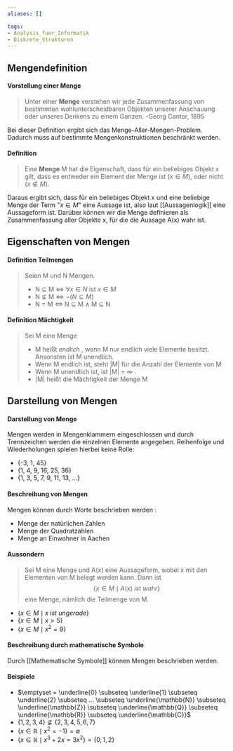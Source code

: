 ```yaml
---
aliases: []

tags:
- Analysis_fuer_Informatik
- Diskrete_Strukturen
---
```



## Mengendefinition

#### Vorstellung einer Menge

> Unter einer **Menge** verstehen wir jede Zusammenfassung von bestimmten wohlunterscheidbaren Objekten unserer Anschauung oder unseres Denkens zu einem Ganzen.
> -Georg Cantor, 1895

Bei dieser Definition ergibt sich das Menge-Aller-Mengen-Problem. Dadurch muss auf bestimmte Mengenkonstruktionen beschränkt werden.

#### Definition

> Eine **Menge** M hat die Eigenschaft, dass für ein beliebiges Objekt x gilt, dass es entweder ein Element der Menge ist ($x \in M$), oder nicht ($x \notin M$).

Daraus ergibt sich, dass für ein beliebiges Objekt x und eine beliebige Menge der Term "$x \in M$" eine Aussage ist, also laut [[Aussagenlogik]] eine Aussageform ist. Darüber können wir die Menge definieren als Zusammenfassung aller Objekte x, für die die Aussage A(x) wahr ist.

## Eigenschaften von Mengen

#### Definition Teilmengen

> Seien M und N Mengen.
> - N $\subseteq$ M $\Leftrightarrow$ $\forall x \in N$ ist $x \in M$ 
> - N $\nsubseteq$ M $\Leftrightarrow$ $\lnot ( N \subseteq M)$
> - N = M $\Leftrightarrow$ N $\subseteq$ M $\land$ M $\subseteq$ N

#### Definition Mächtigkeit

> Sei M eine Menge
> - M heißt *endlich* , wenn M nur endlich viele Elemente besitzt. Ansonsten ist M unendlich.
> - Wenn M endlich ist, steht |M| für die Anzahl der Elemente von M
> - Wenn M unendlich ist, ist |M| = $\infty$ .
> - |M| heißt die Mächtigkeit der Menge M




## Darstellung von Mengen


#### Darstellung von Menge

Mengen werden in Mengenklammern eingeschlossen und durch Trennzeichen werden die einzelnen Elemente angegeben. Reihenfolge und Wiederholungen spielen hierbei keine Rolle:
- {-3, 1, 45}
- {1, 4, 9, 16, 25, 36}
- {1, 3, 5, 7, 9, 11, 13, ...}

#### Beschreibung von Mengen

Mengen können durch Worte beschrieben werden :
- Menge der natürlichen Zahlen
- Menge der Quadratzahlen
- Menge an Einwohner in Aachen


#### Aussondern

>Sei M eine Menge und A(x) eine Aussageform, wobei x mit den Elementen von M belegt werden kann. Dann ist 
>$$
\{ x \in M \mid A(x) \:ist \: wahr\}
$$
 eine Menge, nämlich die Teilmenge von M.

- $\{ x \in M \mid x \: ist \: ungerade\}$
- $\{ x \in M \mid x > 5\}$
- $\{ x \in M \mid x^2 = 9\}$


#### Beschreibung durch mathematische Symbole

Durch [[Mathematische Symbole]] können Mengen beschrieben werden.

#### Beispiele

- $\emptyset = \underline{0} \subseteq \underline{1} \subseteq \underline{2} \subseteq ... \subseteq \underline{\mathbb{N}} \subseteq \underline{\mathbb{Z}} \subseteq \underline{\mathbb{Q}} \subseteq \underline{\mathbb{R}} \subseteq \underline{\mathbb{C}}$
- $\{ 1, 2, 3, 4\} \nsubseteq \{ 2, 3, 4, 5, 6, 7\}$
- $\{ x \in \mathbb{R} \mid x^2 = -1 \} = \emptyset$
- $\{ x \in \mathbb{R} \mid x^3 + 2x = 3x^2\}  = \{ 0, 1, 2\}$ 
